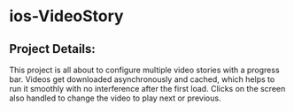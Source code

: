 # ios-VideoStory

## Project Details:

This project is all about to configure multiple video stories with a progress bar. Videos get downloaded asynchronously and cached, which helps to run it smoothly with no interference after the first load.
Clicks on the screen also handled to change the video to play next or previous.
